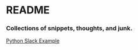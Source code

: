# README

### Collections of snippets, thoughts, and junk. 


[Python Slack Example](Python/slack-api.md)
